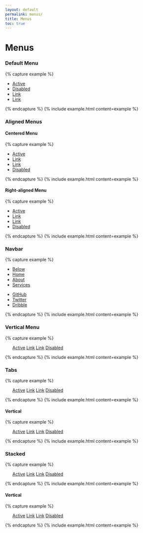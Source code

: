 ```yaml
---
layout: default
permalink: menus/
title: Menus
toc: true
---
```


# Menus

### Default Menu

{% capture example %}
<ul class="menu">
    <li><a href="#" class="active">Active</a></li>
    <li><a href="#" class="disabled">Disabled</a></li>
    <li><a href="#">Link</a></li>
    <li><a href="#">Link</a></li>
</ul>
{% endcapture %}
{% include example.html content=example %}

### Aligned Menus

#### Centered Menu

{% capture example %}
<ul class="menu center-menu">
    <li><a href="#" class="active">Active</a></li>
    <li><a href="#">Link</a></li>
    <li><a href="#">Link</a></li>
    <li><a href="#" class="disabled">Disabled</a></li>
</ul>
{% endcapture %}
{% include example.html content=example %}

#### Right-aligned Menu

{% capture example %}
<ul class="menu right-menu">
    <li><a href="#" class="active">Active</a></li>
    <li><a href="#">Link</a></li>
    <li><a href="#">Link</a></li>
    <li><a href="#" class="disabled">Disabled</a></li>
</ul>
{% endcapture %}
{% include example.html content=example %}

### Navbar

{% capture example %}
<nav class="menu-nav space-between">
    <ul>
        <li><a href="#" class="badge">Below</a></li>
        <li><a href="#" class="active">Home</a></li>
        <li><a href="#">About</a></li>
        <li><a href="#">Services</a></li>
    </ul>
    <ul>
        <li><a href="#">GitHub</a></li>
        <li><a href="#">Twitter</a></li>
        <li><a href="#">Dribble</a></li>
    </ul>
</nav>
{% endcapture %}
{% include example.html content=example %}

### Vertical Menu

{% capture example %}
<ul class="menu vertical-menu">
    <a href="#" class="active">Active</a>
    <a href="#">Link</a>
    <a href="#">Link</a>
    <a href="#" class="disabled">Disabled</a>
</ul>
{% endcapture %}
{% include example.html content=example %}

### Tabs

{% capture example %}
<ul class="menu tabs">
    <a href="#" class="active">Active</a>
    <a href="#">Link</a>
    <a href="#">Link</a>
    <a href="#" class="disabled">Disabled</a>
</ul>
{% endcapture %}
{% include example.html content=example %}

#### Vertical

{% capture example %}
<div class="row">
    <div class="col-3">
        <ul class="menu tabs vertical-menu">
            <a href="#" class="active">Active</a>
            <a href="#">Link</a>
            <a href="#">Link</a>
            <a href="#" class="disabled">Disabled</a>
        </ul>
    </div>
</div>
{% endcapture %}
{% include example.html content=example %}

### Stacked

{% capture example %}
<ul class="menu stacked">
    <a href="#" class="active">Active</a>
    <a href="#">Link</a>
    <a href="#">Link</a>
    <a href="#" class="disabled">Disabled</a>
</ul>
{% endcapture %}
{% include example.html content=example %}

#### Vertical

{% capture example %}
<div class="row">
    <div class="col-3">
        <ul class="menu stacked vertical-menu">
            <a href="#" class="active">Active</a>
            <a href="#">Link</a>
            <a href="#">Link</a>
            <a href="#" class="disabled">Disabled</a>
        </ul>
    </div>
</div>
{% endcapture %}
{% include example.html content=example %}
